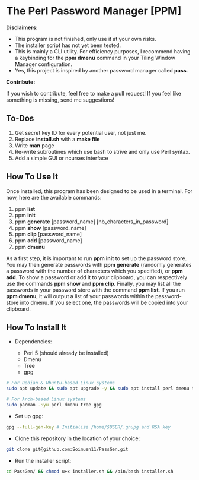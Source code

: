 # The Perl Password Manager [PPM]

**Disclaimers:**

+ This program is not finished, only use it at your own risks.
+ The installer script has not yet been tested.
+ This is mainly a CLI utility. For efficiency purposes, I recommend having a
  keybinding for the **ppm dmenu** command in your Tiling Window Manager
  configuration.
+ Yes, this project is inspired by another password manager called **pass**.

**Contribute:**

If you wish to contribute, feel free to make a pull request! If
you feel like something is missing, send me suggestions!

## To-Dos

1. Get secret key ID for every potential user, not just me.
2. Replace **install.sh** with a **make file**
3. Write **man** page
4. Re-write subroutines which use bash to strive and only use Perl syntax.
5. Add a simple GUI or ncurses interface

## How To Use It

Once installed, this program has been designed to be used in a terminal. For
now, here are the available commands:

1. ppm **list**
2. ppm **init**
3. ppm **generate** [password_name] [nb_characters_in_password]
4. ppm **show** [password_name]
5. ppm **clip** [password_name]
6. ppm **add** [password_name]
7. ppm **dmenu**

As a first step, it is important to run **ppm init** to set up the password
store. You may then generate passwords with **ppm generate** (randomly
generates a password with the number of characters which you specified), or
**ppm add**. To show a password or add it to your clipboard, you can
respectively use the commands **ppm show** and **ppm clip**. Finally, you may
list all the passwords in your password store with the command **ppm list**.
If you run **ppm dmenu**, it will output a list of your passwords within the
password-store into dmenu. If you select one, the passwords will be copied into
your clipboard.

## How To Install It

+ Dependencies:

	- Perl 5 (should already be installed)
	- Dmenu
	- Tree
	- gpg

```bash
# For Debian & Ubuntu-based Linux systems
sudo apt update && sudo apt upgrade -y && sudo apt install perl dmenu tree gpg

# For Arch-based Linux systems
sudo pacman -Syu perl dmenu tree gpg
```

+ Set up gpg:

```bash
gpg --full-gen-key # Initialize /home/$USER/.gnupg and RSA key
```

+ Clone this repository in the location of your choice:

```bash
git clone git@github.com:Soimuen11/PassGen.git
```

+ Run the installer script:

```bash
cd PassGen/ && chmod u+x installer.sh && /bin/bash installer.sh
```

